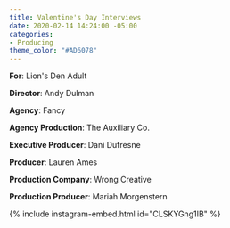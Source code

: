 ```yaml
---
title: Valentine's Day Interviews
date: 2020-02-14 14:24:00 -05:00
categories:
- Producing
theme_color: "#AD6078"
---
```


**For**: Lion's Den Adult

**Director**: Andy Dulman

**Agency**: Fancy

**Agency Production**: The Auxiliary Co.

**Executive Producer**: Dani Dufresne

**Producer**: Lauren Ames

**Production Company**: Wrong Creative

**Production Producer**: Mariah Morgenstern

{% include instagram-embed.html id="CLSKYGng1IB" %}
